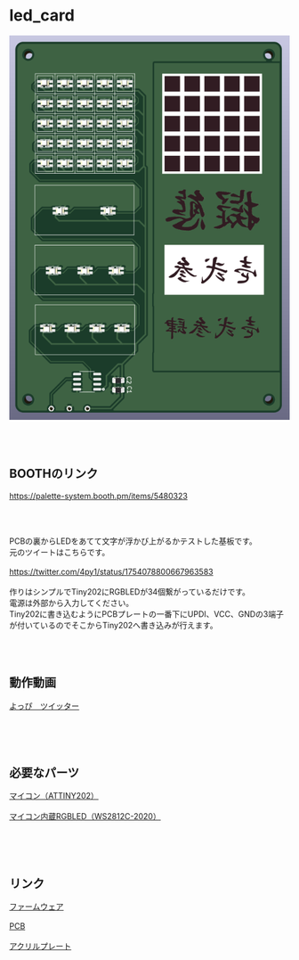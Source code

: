 # led_card

![pcb](/images/pcb.png)

<br><br>

## BOOTHのリンク

https://palette-system.booth.pm/items/5480323


<br><br>


PCBの裏からLEDをあてて文字が浮かび上がるかテストした基板です。<br>
元のツイートはこちらです。<br>
<br>
https://twitter.com/4py1/status/1754078800667963583
<br><br>
作りはシンプルでTiny202にRGBLEDが34個繋がっているだけです。<br>
電源は外部から入力してください。<br>
Tiny202に書き込むようにPCBプレートの一番下にUPDI、VCC、GNDの3端子が付いているのでそこからTiny202へ書き込みが行えます。<br>

<br><br>

## 動作動画

<a href="https://twitter.com/4py1/status/1754078800667963583" target="_blank">よっぴ　ツイッター</a><br><br>

<br><br>

## 必要なパーツ

<a href="https://akizukidenshi.com/catalog/g/g115731/" target="_blank">マイコン（ATTINY202）</a><br><br>
<a href="https://akizukidenshi.com/catalog/g/g115068/" target="_blank">マイコン内蔵RGBLED（WS2812C-2020）</a><br><br>

<br><br>

## リンク

<a href="/firmware/led_card_tiny202/" target="_blank">ファームウェア</a><br><br>
<a href="/hardware/pcb/" target="_blank">PCB</a><br><br>
<a href="/hardware/plate/" target="_blank">アクリルプレート</a><br><br>

<br><br>
